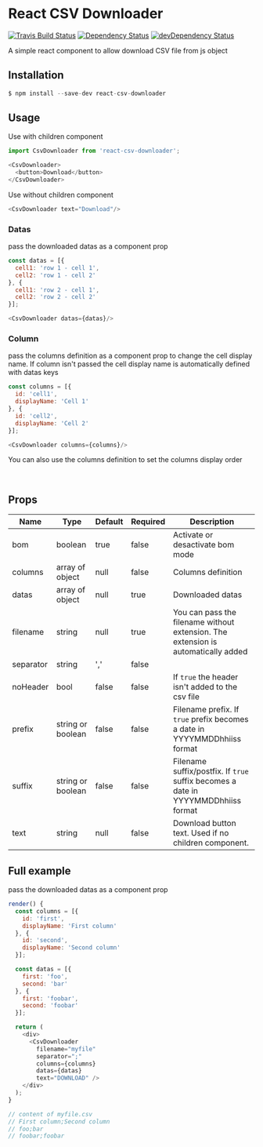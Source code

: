 # React CSV Downloader
[![Travis Build Status][build-badge]][build]
[![Dependency Status][deps-badge]][deps]
[![devDependency Status][dev-deps-badge]][dev-deps]

A simple react component to allow download CSV file from js object

## Installation

```javascript
$ npm install --save-dev react-csv-downloader
```
## Usage
Use with children component

```javascript
import CsvDownloader from 'react-csv-downloader';

<CsvDownloader>
  <button>Download</button>
</CsvDownloader>
```

Use without children component

```javascript
<CsvDownloader text="Download"/>
```
### Datas
pass the downloaded datas as a component prop

```javascript
const datas = [{
  cell1: 'row 1 - cell 1',
  cell2: 'row 1 - cell 2'
}, {
  cell1: 'row 2 - cell 1',
  cell2: 'row 2 - cell 2'
}];

<CsvDownloader datas={datas}/>
```

### Column
pass the columns definition as a component prop to change the cell display name. If column isn't passed the cell display name is automatically defined with datas keys

```javascript
const columns = [{
  id: 'cell1',
  displayName: 'Cell 1'
}, {
  id: 'cell2',
  displayName: 'Cell 2'
}];

<CsvDownloader columns={columns}/>
```

You can also use the columns definition to set the columns display order

&nbsp;
## Props
| Name      	| Type              	| Default 	| Required 	| Description                                                                       	|
|-----------	|-------------------	|---------	|----------	|-----------------------------------------------------------------------------------	|
| bom       	| boolean           	| true    	|   false  	| Activate or desactivate bom mode                                                  	|
| columns   	| array of object   	| null    	|   false  	| Columns definition                                                                	|
| datas     	| array of object   	| null    	|   true   	| Downloaded datas                                                                  	|
| filename  	| string            	| null    	|   true   	| You can pass the filename without extension. The extension is automatically added 	|
| separator 	| string            	| ','     	|   false  	|                                                                                   	|
| noHeader  	| bool              	| false   	|   false  	| If `true` the header isn't added to the csv file                                   	|
| prefix    	| string or boolean 	| false   	|   false  	| Filename prefix. If `true` prefix becomes a date in YYYYMMDDhhiiss format          	|
| suffix    	| string or boolean 	| false   	|   false  	| Filename suffix/postfix. If `true` suffix becomes a date in YYYYMMDDhhiiss format  	|
| text      	| string            	| null    	|   false  	| Download button text. Used if no children component.                              	|

## Full example
pass the downloaded datas as a component prop

```javascript
render() {
  const columns = [{
    id: 'first',
    displayName: 'First column'
  }, {
    id: 'second',
    displayName: 'Second column'
  }];

  const datas = [{
    first: 'foo',
    second: 'bar'
  }, {
    first: 'foobar',
    second: 'foobar'
  }];

  return (
    <div>
      <CsvDownloader
        filename="myfile"
        separator=";"
        columns={columns}
        datas={datas}
        text="DOWNLOAD" />
    </div>
  );
}

// content of myfile.csv
// First column;Second column
// foo;bar
// foobar;foobar
```

[build-badge]: https://travis-ci.org/Terminux/react-csv-downloader.svg?branch=master
[build]: https://travis-ci.org/Terminux/react-csv-downloader

[deps-badge]: https://david-dm.org/Terminux/react-csv-downloader.svg
[deps]: https://david-dm.org/Terminux/react-csv-downloader

[dev-deps-badge]: https://david-dm.org/Terminux/react-csv-downloader/dev-status.svg
[dev-deps]: https://david-dm.org/Terminux/react-csv-downloader#info=devDependencies
